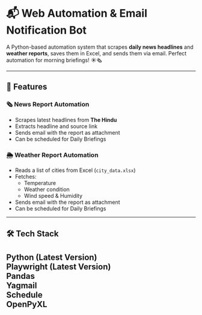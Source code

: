 # 📬 Web Automation & Email Notification Bot

A Python-based automation system that scrapes **daily news headlines** and **weather reports**, saves them in Excel, and sends them via email. Perfect automation for morning briefings! ☀️🗞️

---

## 🚀 Features

### 🗞️ News Report Automation
- Scrapes latest headlines from **The Hindu**
- Extracts headline and source link
- Sends email with the report as attachment
- Can be scheduled for Daily Briefings

### 🌦️ Weather Report Automation
- Reads a list of cities from Excel (`city_data.xlsx`)
- Fetches:
  - Temperature
  - Weather condition
  - Wind speed & Humidity
- Sends email with the report as attachment
- Can be scheduled for Daily Briefings

---

## 🛠️ Tech Stack
Python (Latest Version) <br>
Playwright (Latest Version) <br>
Pandas  <br>
Yagmail  <br>
Schedule  <br>
OpenPyXL 
---
